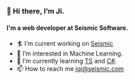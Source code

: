 ### 👋 Hi there, I’m Ji.
#### I'm a web developer at Seismic Software.

- :surfer: I'm current working on [Seismic](https://www.seismic.com)
- 👀 I’m interested in Machine Learning.
- 🌱 I’m currently learning [TS](https://www.typescriptlang.org/) and [C#](https://dotnet.microsoft.com/en-us/languages/csharp).
- 📫 How to reach me jqi@seismic.com


<!---
monominia/monominia is a ✨ special ✨ repository because its `README.md` (this file) appears on your GitHub profile.
You can click the Preview link to take a look at your changes.
--->

